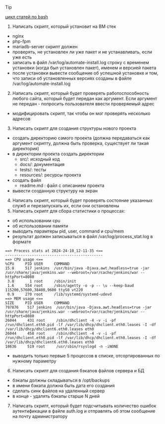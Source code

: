 > [!TIP]
> [цикл статей по bash](https://habr.com/ru/companies/ruvds/articles/325522/)

1) Написать скрипт, который установит на ВМ стек
- nginx
- php-fpm
- mariadb-server
скрипт должен
- проверять, не установлен ли уже пакет и не устанавливать, если уже есть
- записать в файл /var/log/automate-install.log строку с временем установки (когда был установлен пакет), именем и версией пакета
- после установки вывести сообщение об успешной установке и том, что записи об установленных версиях созданы в файле /var/log/automate-install.log
2) Написать скрипт, который будет проверять работоспособность любого сайта, который будет передан как аргумент. Если аргумент не передан - попросить пользователя ввести проверяемый адрес
- модифицировать скрипт, так чтобы он мог проверять несколько адресов
3) Написать скрипт для создания структуры нового проекта
- создать директорию самого проекта (должна передаваться как аргумент скрипту, должна быть проверка, существует ли такая директория)
- в директории проекта создать директории
  - src/: исходный код
  - docs/: документация
  - tests/: тесты
  - resources/: ресурсы проекта
- создать файл
  - readme.md : файл с описанием проекта
- вывести созданную структуру на экран
4) Написать скрипт, который будет проверять состояние указанных служб и перезапускать их, если они остановлены
5) Написать скрипт для сбора статистики о процессах:
- об использовании cpu
- об использовании памяти
- выводить парамтеры pid, user, command и cpu/mem
- результат должен записываться в файл /var/log/process_stat.log в формате
```
==> Process stats at 2024-24-10_12-11-35 <==
--------------------------------------------
==> CPU usage <==
%CPU     PID USER     COMMAND
15.8     517 jenkins  /usr/bin/java -Djava.awt.headless=true -jar /usr/share/java/jenkins.war --webroot=/var/cache/jenkins/war --httpPort=8080
 3.8       1 root     /sbin/init
 1.6     554 root     /sbin/agetty -o -p -- \u --keep-baud 115200,57600,38400,9600 ttyS0 vt220
 0.9     270 root     /lib/systemd/systemd-udevd
==> MEM usage <==
SIZE     PID USER     COMMAND
797876    517 jenkins  /usr/bin/java -Djava.awt.headless=true -jar /usr/share/java/jenkins.war --webroot=/var/cache/jenkins/war --httpPort=8080
26044     431 root     /sbin/dhclient -4 -v -i -pf /run/dhclient.eth0.pid -lf /var/lib/dhcp/dhclient.eth0.leases -I -df /var/lib/dhcp/dhclient6.eth0.leases eth0
26044     458 root     /sbin/dhclient -4 -v -i -pf /run/dhclient.eth0.pid -lf /var/lib/dhcp/dhclient.eth0.leases -I -df /var/lib/dhcp/dhclient6.eth0.leases eth0
18636     519 root     /usr/sbin/rsyslogd -n -iNONE
```
- выводить только первые 5 процессов в списке, отсортированных по нужному параметру
6) Написать скрипт для создания бэкапов файлов сервера и БД
- бэкапы должны складываться в /opt/backups
- в имени бэкапа должна быть дата его создания
- сделать синк файлов на удаленный сервер
- в конце - удалять бэкапы старше N дней
7) Написать скрипт, который будет подсчитывать количество ошибок аутентификации в файле auth.log и отправлять об этом сообщение на почту администратору
